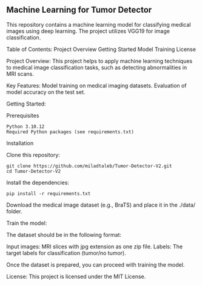 ## Machine Learning for Tumor Detector

This repository contains a machine learning model for classifying medical images using deep learning. The project utilizes VGG19 for image classification.

Table of Contents:
Project Overview
Getting Started
Model Training
License

Project Overview:
This project helps to apply machine learning techniques to medical image classification tasks, such as detecting abnormalities in MRI scans.

Key Features:
Model training on medical imaging datasets.
Evaluation of model accuracy on the test set.

Getting Started:

Prerequisites

    Python 3.10.12
    Required Python packages (see requirements.txt)

Installation

Clone this repository:

    git clone https://github.com/miladtaleb/Tumor-Detector-V2.git
    cd Tumor-Detector-V2

Install the dependencies:

    pip install -r requirements.txt

Download the medical image dataset (e.g., BraTS) and place it in the ./data/ folder.

Train the model:

The dataset should be in the following format:

Input images: MRI slices with jpg extension as one zip file.
Labels: The target labels for classification (tumor/no tumor).

Once the dataset is prepared, you can proceed with training the model.

License:
This project is licensed under the MIT License.
